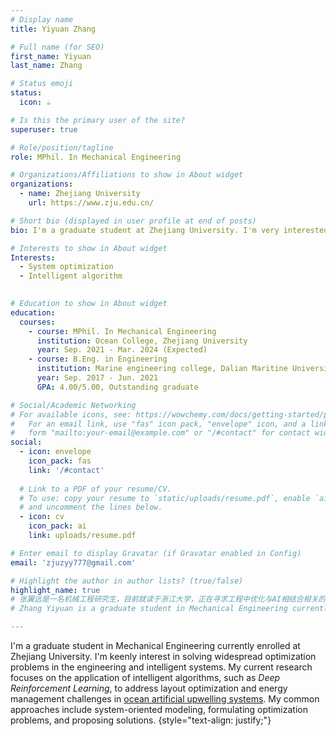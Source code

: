 ```yaml
---
# Display name
title: Yiyuan Zhang  

# Full name (for SEO)
first_name: Yiyuan
last_name: Zhang

# Status emoji
status:
  icon: ☕️

# Is this the primary user of the site?
superuser: true

# Role/position/tagline
role: MPhil. In Mechanical Engineering

# Organizations/Affiliations to show in About widget
organizations:
  - name: Zhejiang University
    url: https://www.zju.edu.cn/

# Short bio (displayed in user profile at end of posts)
bio: I'm a graduate student at Zhejiang University. I'm very interested in utilizing intelligent algorithms to solve widespread optimization problems in the real world. My current goal is to obtain a Ph.D. in ME or ECE, with the aim of advancing my knowledge and skills in the field of system optimization and artificial intelligence, contributing to scientific research, and pursuing a career as a researcher in academia or industry.

# Interests to show in About widget
Interests:
  - System optimization
  - Intelligent algorithm
  

# Education to show in About widget
education:
  courses: 
    - course: MPhil. In Mechanical Engineering 
      institution: Ocean College, Zhejiang University
      year: Sep. 2021 - Mar. 2024 (Expected) 
    - course: B.Eng. in Engineering 
      institution: Marine engineering college, Dalian Maritine University
      year: Sep. 2017 - Jun. 2021
      GPA: 4.00/5.00, Outstanding graduate

# Social/Academic Networking
# For available icons, see: https://wowchemy.com/docs/getting-started/page-builder/#icons
#   For an email link, use "fas" icon pack, "envelope" icon, and a link in the
#   form "mailto:your-email@example.com" or "/#contact" for contact widget.
social:
  - icon: envelope
    icon_pack: fas
    link: '/#contact'
  
  # Link to a PDF of your resume/CV.
  # To use: copy your resume to `static/uploads/resume.pdf`, enable `ai` icons in `params.yaml`,
  # and uncomment the lines below.
  - icon: cv
    icon_pack: ai
    link: uploads/resume.pdf

# Enter email to display Gravatar (if Gravatar enabled in Config)
email: 'zjuzyy777@gmail.com'

# Highlight the author in author lists? (true/false)
highlight_name: true
# 张翼远是一名机械工程研究生，目前就读于浙江大学，正在寻求工程中优化与AI相结合相关的博士学位。他在中国国家自然科学基金和中科院先导项目的支持下开展将深度强化学习等智能算法应用于海洋人工上升流系统的优化的研究，正在向‘Applied Ocean Research’等期刊投稿相关主题论文。
# Zhang Yiyuan is a graduate student in Mechanical Engineering currently enrolled at Zhejiang University, with a keen interest in Intelligent System Optimization utilizing Artificial Intelligence. He is applying for a Ph.D. in this field and has participated in research projects awarded by National Natural Science Funds of China and the Strategic Priority Research Program of the Chinese Academy of Sciences. Zhang's **current research focuses on the application of intelligent algorithms**, such as _Deep Reinforcement Learning_, to optimize the efficiency of [ocean artificial upwelling systems](https://agupubs.onlinelibrary.wiley.com/doi/full/10.1029/2022GL101870). He is actively submitting papers related to this research topic to reputed journals, including "_Applied Ocean Research_."

---
```

I'm a graduate student in Mechanical Engineering currently enrolled at Zhejiang University. I'm keenly interest in solving widespread optimization problems in the engineering and intelligent systems. My current research focuses on the application of intelligent algorithms, such as _Deep Reinforcement Learning_, to address layout optimization and energy management challenges in [ocean artificial upwelling systems](https://agupubs.onlinelibrary.wiley.com/doi/full/10.1029/2022GL101870). My common approaches include system-oriented modeling, formulating optimization problems, and proposing solutions. 
{style="text-align: justify;"}
